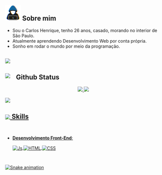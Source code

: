 ## <picture><img  src = "https://github.com/0xAbdulKhalid/0xAbdulKhalid/raw/main/assets/mdImages/about_me.gif" width = 50px></picture> **Sobre mim**
- Sou o Carlos Henrique, tenho 26 anos, casado, morando no interior de São Paulo.
- Atualmente aprendendo Desenvolvimento Web por conta própria.
- Sonho em rodar o mundo por meio da programação.
<br>
<img src="https://user-images.githubusercontent.com/73097560/115834477-dbab4500-a447-11eb-908a-139a6edaec5c.gif">

## <img align="left" src="https://media.giphy.com/media/iY8CRBdQXODJSCERIr/giphy.gif" width="35"> Github Status
<div align=center>
  <a href="https://github.com/eusouch">
  <img height="165" src="https://github-readme-stats.vercel.app/api?username=eusouch&show_icons=true&theme=radical&include_all_commits=true&count_private=true"/>
  <img height="165" src="https://github-readme-stats.vercel.app/api/top-langs/?username=eusouch&layout=compact&langs_count=6&theme=radical"/>
</div>
<br>
<img src="https://user-images.githubusercontent.com/73097560/115834477-dbab4500-a447-11eb-908a-139a6edaec5c.gif">

## <img align="center" src="https://media2.giphy.com/media/QssGEmpkyEOhBCb7e1/giphy.gif?cid=ecf05e47a0n3gi1bfqntqmob8g9aid1oyj2wr3ds3mg700bl&rid=giphy.gif" width="25"> <b>Skills</b>
<br>
<p align="center">
  
- **Desenvolvimento Front-End**:
  
  <img align="center" alt="Js"  src="https://img.shields.io/badge/JavaScript%20-%23F7DF1E.svg?style=for-the-badge&logo=javascript&logoColor=black">
  <img align="center" alt="HTML" src="https://img.shields.io/badge/HTML5%20-%23E34F26.svg?style=for-the-badge&logo=html5&logoColor=white">
  <img align="center" alt="CSS"  src="https://img.shields.io/badge/CSS%20-%231572B6.svg?style=for-the-badge&logo=css3&logoColor=white">
 
 <br>

 
  ![Snake animation](https://github.com/eusouch/eusouch/blob/output/github-contribution-grid-snake.svg)

</div>
